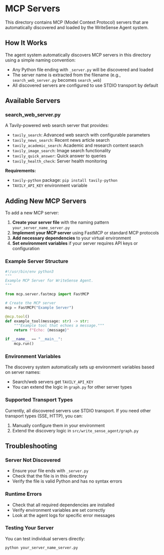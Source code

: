 # MCP Servers

This directory contains MCP (Model Context Protocol) servers that are automatically discovered and loaded by the WriteSense Agent system.

## How It Works

The agent system automatically discovers MCP servers in this directory using a simple naming convention:

- Any Python file ending with `_server.py` will be discovered and loaded
- The server name is extracted from the filename (e.g., `search_web_server.py` becomes `search_web`)
- All discovered servers are configured to use STDIO transport by default

## Available Servers

### search_web_server.py
A Tavily-powered web search server that provides:
- `tavily_search`: Advanced web search with configurable parameters
- `tavily_news_search`: Recent news article search
- `tavily_academic_search`: Academic and research content search
- `tavily_image_search`: Image search functionality  
- `tavily_quick_answer`: Quick answer to queries
- `tavily_health_check`: Server health monitoring

**Requirements:**
- `tavily-python` package: `pip install tavily-python`
- `TAVILY_API_KEY` environment variable

## Adding New MCP Servers

To add a new MCP server:

1. **Create your server file** with the naming pattern `your_server_name_server.py`
2. **Implement your MCP server** using FastMCP or standard MCP protocols
3. **Add necessary dependencies** to your virtual environment
4. **Set environment variables** if your server requires API keys or configuration

### Example Server Structure

```python
#!/usr/bin/env python3
"""
Example MCP Server for WriteSense Agent.
"""

from mcp.server.fastmcp import FastMCP

# Create the MCP server
mcp = FastMCP("Example Server")

@mcp.tool()
def example_tool(message: str) -> str:
    """Example tool that echoes a message."""
    return f"Echo: {message}"

if __name__ == "__main__":
    mcp.run()
```

### Environment Variables

The discovery system automatically sets up environment variables based on server names:
- Search/web servers get `TAVILY_API_KEY`
- You can extend the logic in `graph.py` for other server types

### Supported Transport Types

Currently, all discovered servers use STDIO transport. If you need other transport types (SSE, HTTP), you can:
1. Manually configure them in your environment
2. Extend the discovery logic in `src/write_sense_agent/graph.py`

## Troubleshooting

### Server Not Discovered
- Ensure your file ends with `_server.py`
- Check that the file is in this directory
- Verify the file is valid Python and has no syntax errors

### Runtime Errors
- Check that all required dependencies are installed
- Verify environment variables are set correctly
- Look at the agent logs for specific error messages

### Testing Your Server
You can test individual servers directly:
```bash
python your_server_name_server.py
``` 